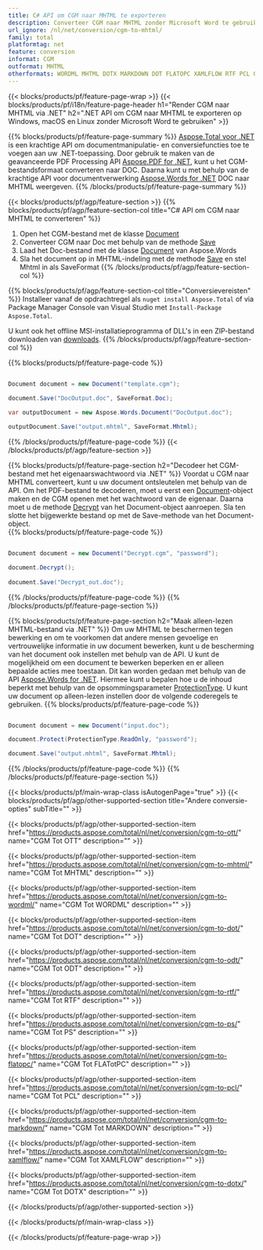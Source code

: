 ```yaml
---
title: C# API om CGM naar MHTML te exporteren
description: Converteer CGM naar MHTML zonder Microsoft Word te gebruiken
url_ignore: /nl/net/conversion/cgm-to-mhtml/
family: total
platformtag: net
feature: conversion
informat: CGM
outformat: MHTML
otherformats: WORDML MHTML DOTX MARKDOWN DOT FLATOPC XAMLFLOW RTF PCL ODT PS DOTM
---
```

{{< blocks/products/pf/feature-page-wrap >}}
{{< blocks/products/pf/i18n/feature-page-header h1="Render CGM naar MHTML via .NET" h2=".NET API om CGM naar MHTML te exporteren op Windows, macOS en Linux zonder Microsoft Word te gebruiken" >}}

{{% blocks/products/pf/feature-page-summary %}}
[Aspose.Total voor .NET](https://products.aspose.com/total/net/) is een krachtige API om documentmanipulatie- en conversiefuncties toe te voegen aan uw .NET-toepassing. Door gebruik te maken van de geavanceerde PDF Processing API [Aspose.PDF for .NET](https://products.aspose.com/pdf/net/), kunt u het CGM-bestandsformaat converteren naar DOC. Daarna kunt u met behulp van de krachtige API voor documentverwerking [Aspose.Words for .NET](https://products.aspose.com/words/net/) DOC naar MHTML weergeven.
{{% /blocks/products/pf/feature-page-summary  %}}

{{< blocks/products/pf/agp/feature-section >}}
{{% blocks/products/pf/agp/feature-section-col title="C# API om CGM naar MHTML te converteren" %}}
1. Open het CGM-bestand met de klasse [Document](https://apireference.aspose.com/pdf/net/aspose.pdf/document)
2. Converteer CGM naar Doc met behulp van de methode [Save](https://apireference.aspose.com/pdf/net/aspose.pdf.document/save/methods/5)
3. Laad het Doc-bestand met de klasse [Document](https://apireference.aspose.com/words/net/aspose.words/document) van Aspose.Words
4. Sla het document op in MHTML-indeling met de methode [Save](https://apireference.aspose.com/words/net/aspose.words.document/save/methods/4) en stel Mhtml in als SaveFormat
{{% /blocks/products/pf/agp/feature-section-col %}}

{{% blocks/products/pf/agp/feature-section-col title="Conversievereisten" %}}
Installeer vanaf de opdrachtregel als ```nuget install Aspose.Total``` of via Package Manager Console van Visual Studio met ```Install-Package Aspose.Total```.

U kunt ook het offline MSI-installatieprogramma of DLL's in een ZIP-bestand downloaden van [downloads](https://downloads.aspose.com/total/net).
{{% /blocks/products/pf/agp/feature-section-col %}}

{{% blocks/products/pf/feature-page-code %}}

```cs

Document document = new Document("template.cgm");
 
document.Save("DocOutput.doc", SaveFormat.Doc); 

var outputDocument = new Aspose.Words.Document("DocOutput.doc");

outputDocument.Save("output.mhtml", SaveFormat.Mhtml);   
```

{{% /blocks/products/pf/feature-page-code %}}
{{< /blocks/products/pf/agp/feature-section >}}

{{% blocks/products/pf/feature-page-section  h2="Decodeer het CGM-bestand met het eigenaarswachtwoord via .NET" %}}
Voordat u CGM naar MHTML converteert, kunt u uw document ontsleutelen met behulp van de API. Om het PDF-bestand te decoderen, moet u eerst een [Document](https://apireference.aspose.com/pdf/net/aspose.pdf/document)-object maken en de CGM openen met het wachtwoord van de eigenaar. Daarna moet u de methode [Decrypt](https://apireference.aspose.com/pdf/net/aspose.pdf/document/methods/decrypt) van het Document-object aanroepen. Sla ten slotte het bijgewerkte bestand op met de Save-methode van het Document-object.  
{{% blocks/products/pf/feature-page-code %}}

```cs

Document document = new Document("Decrypt.cgm", "password");

document.Decrypt();
 
document.Save("Decrypt_out.doc");
```

{{% /blocks/products/pf/feature-page-code  %}}
{{% /blocks/products/pf/feature-page-section %}}

{{% blocks/products/pf/feature-page-section  h2="Maak alleen-lezen MHTML-bestand via .NET" %}}
Om uw MHTML te beschermen tegen bewerking en om te voorkomen dat andere mensen gevoelige en vertrouwelijke informatie in uw document bewerken, kunt u de bescherming van het document ook instellen met behulp van de API. U kunt de mogelijkheid om een document te bewerken beperken en er alleen bepaalde acties mee toestaan. Dit kan worden gedaan met behulp van de API [Aspose.Words for .NET](https://products.aspose.com/words/net/). Hiermee kunt u bepalen hoe u de inhoud beperkt met behulp van de opsommingsparameter [ProtectionType](https://apireference.aspose.com/words/net/aspose.words/protectiontype). U kunt uw document op alleen-lezen instellen door de volgende coderegels te gebruiken. 
{{% blocks/products/pf/feature-page-code %}}

```cs

Document document = new Document("input.doc");

document.Protect(ProtectionType.ReadOnly, "password");

document.Save("output.mhtml", SaveFormat.Mhtml);    
```

{{% /blocks/products/pf/feature-page-code  %}}
{{% /blocks/products/pf/feature-page-section %}}

{{< blocks/products/pf/main-wrap-class isAutogenPage="true" >}}
{{< blocks/products/pf/agp/other-supported-section title="Andere conversie-opties" subTitle="" >}}

{{< blocks/products/pf/agp/other-supported-section-item href="https://products.aspose.com/total/nl/net/conversion/cgm-to-ott/" name="CGM Tot OTT" description="" >}}

{{< blocks/products/pf/agp/other-supported-section-item href="https://products.aspose.com/total/nl/net/conversion/cgm-to-mhtml/" name="CGM Tot MHTML" description="" >}}

{{< blocks/products/pf/agp/other-supported-section-item href="https://products.aspose.com/total/nl/net/conversion/cgm-to-wordml/" name="CGM Tot WORDML" description="" >}}

{{< blocks/products/pf/agp/other-supported-section-item href="https://products.aspose.com/total/nl/net/conversion/cgm-to-dot/" name="CGM Tot DOT" description="" >}}

{{< blocks/products/pf/agp/other-supported-section-item href="https://products.aspose.com/total/nl/net/conversion/cgm-to-odt/" name="CGM Tot ODT" description="" >}}

{{< blocks/products/pf/agp/other-supported-section-item href="https://products.aspose.com/total/nl/net/conversion/cgm-to-rtf/" name="CGM Tot RTF" description="" >}}

{{< blocks/products/pf/agp/other-supported-section-item href="https://products.aspose.com/total/nl/net/conversion/cgm-to-ps/" name="CGM Tot PS" description="" >}}

{{< blocks/products/pf/agp/other-supported-section-item href="https://products.aspose.com/total/nl/net/conversion/cgm-to-flatopc/" name="CGM Tot FLATotPC" description="" >}}

{{< blocks/products/pf/agp/other-supported-section-item href="https://products.aspose.com/total/nl/net/conversion/cgm-to-pcl/" name="CGM Tot PCL" description="" >}}

{{< blocks/products/pf/agp/other-supported-section-item href="https://products.aspose.com/total/nl/net/conversion/cgm-to-markdown/" name="CGM Tot MARKDOWN" description="" >}}

{{< blocks/products/pf/agp/other-supported-section-item href="https://products.aspose.com/total/nl/net/conversion/cgm-to-xamlflow/" name="CGM Tot XAMLFLOW" description="" >}}

{{< blocks/products/pf/agp/other-supported-section-item href="https://products.aspose.com/total/nl/net/conversion/cgm-to-dotx/" name="CGM Tot DOTX" description="" >}}



{{< /blocks/products/pf/agp/other-supported-section >}}

{{< /blocks/products/pf/main-wrap-class >}}

{{< /blocks/products/pf/feature-page-wrap >}}